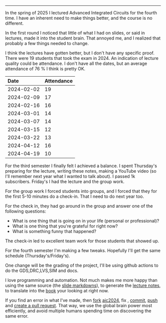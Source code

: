 

---

<!--pan_title:Background -->

In the spring of 2025 I lectured Advanced Integrated Circuits for the fourth
time. I have an inherent need to make things better, and the course is no
different.

In the first round I noticed that  little of what I had on slides, or
said in lectures, made it into the student brain. That annoyed me,
and I realized that probably a few things needed to change.

I think the lectures have gotten better, but I don't have any specific proof. There were 19 students that took the
exam in 2024.  An indication of lecture quality could be attendance. I don't
have all the dates, but an average attendance of 76 % I think is pretty OK.

|Date|Attendance|
|:---|:---|
|2024-02-02|19|
|2024-02-09|17|
|2024-02-16|16|
|2024-03-01|14|
|2024-03-07|14|
|2024-03-15|12|
|2024-03-22|13|
|2024-04-12|16|
|2024-04-19|10|

For the third semester I finally felt I achieved a balance. I spent Thursday's
preparing for the lecture, writing these notes, making a YouTube video (so I'll
remember next year what I wanted to talk about). I passed 1k subscribers.
Friday's I had the lecture and the group work. 

For the group work I forced students into groups, and I forced that they for the
first 5-10 minutes do a check-in. That I need to do next year too.

For the check in, they had go around in the group and answer one of the
following questions:

- What is one thing that is going on in your life (personal or professional)?
- What is one thing that you're grateful for right now?
- What is something funny that happened?

The check-in led to excellent team work for those students that showed up. 

For the fourth semester I'm making a few tweaks. Hopefully I'll get the same
schedule (Thursday's/Friday's). 

One change will be the grading of the project, I'll be using github actions to
do the GDS,DRC,LVS,SIM and docs. 

I love programming and automation. Not much makes me more happy than using the
same source (the [slide
markdowns](https://github.com/wulffern/aic2024/tree/main/lectures)), to generate the [lecture notes](https://analogicus.com/aic2024/), to translate
into the [book](https://analogicus.com/aic2024/assets/aic.pdf) your looking at right now.

If you find an error in what I've made, then [fork](https://docs.github.com/en/get-started/quickstart/fork-a-repo) [aic2024](https://github.com/wulffern/aic2024), fix , [commit](https://git-scm.com/docs/git-commit), [push](https://git-scm.com/docs/git-push) and [create a pull request](https://docs.github.com/en/desktop/contributing-and-collaborating-using-github-desktop/working-with-your-remote-repository-on-github-or-github-enterprise/creating-an-issue-or-pull-request). That way, we use the global brain power most efficiently, and avoid multiple humans spending time on discovering the same error.
